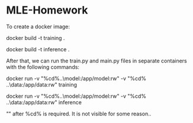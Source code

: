 # MLE-Homework

To create a docker image:

docker build -t training .

docker build -t inference .

After that, we can run the train.py and main.py files in separate containers with the following commands: 

docker run -v "%cd%\..\model:/app/model:rw" -v "%cd% \..\data:/app/data:rw" training

docker run -v "%cd%\..\model:/app/model:rw" -v "%cd% \..\data:/app/data:rw" inference

"\" after %cd% is required. It is not visible for some reason..


